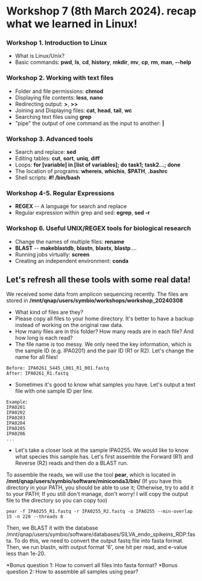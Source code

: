 # Workshop 7 (8th March 2024). recap what we learned in Linux!

### Workshop 1. Introduction to Linux
* What is Linux/Unix?
* Basic commands: **pwd**, **ls**, **cd**, **history**, **mkdir**, **mv**, **cp**, **rm**, **man**, **--help**

### Workshop 2. Working with text files
* Folder and file permissions: **chmod**
* Displaying file contents: **less**, **nano**
* Redirecting output: **>**, **>>**
* Joining and Displaying files: **cat**, **head**, **tail**, **wc**
* Searching text files using **grep**
* "pipe" the output of one command as the input to another: **|**

### Workshop 3. Advanced tools
* Search and replace: **sed**
* Editing tables: **cut**, **sort**, **uniq**, **diff**
* Loops: **for [variable] in [list of variables]; do task1; task2...; done**
* The location of programs: **whereis**, **whichis**, **$PATH**, **.bashrc**
* Shell scripts: **#! /bin/bash**

### Workshop 4-5. Regular Expressions
* **REGEX** -- A language for search and replace
* Regular expression within grep and sed: **egrep**, **sed -r**

### Workshop 6. Useful UNIX/REGEX tools for biological research
* Change the names of multiple files: **rename**
* **BLAST** -- **makeblastdb**, **blastn**, **blastx**, **blastp**....
* Running jobs virtually: **screen**
* Creating an independent environment: **conda**

## Let's refresh all these tools with some real data!
We received some data from amplicon sequencing recently. The files are stored in **/mnt/qnap/users/symbio/workshops/workshop_20240308**
* What kind of files are they?
* Please copy all files to your home directory. It's better to have a backup instead of working on the original raw data.
* How many files are in this folder? How many reads are in each file? And how long is each read?
* The file name is too messy. We only need the key information, which is the sample ID (e.g. IPA0201) and the pair ID (R1 or R2). Let's change the name for all files!
```
Before: IPA0261_S445_L001_R1_001.fastq
After: IPA0261_R1.fastq
```
* Sometimes it's good to know what samples you have. Let's output a text file with one sample ID per line.
```
Example:
IPA0201
IPA0202
IPA0203
IPA0204
IPA0205
IPA0206
...
```
* Let's take a closer look at the sample IPA0255. We would like to know what species this sample has. Let's first assemble the Forward (R1) and Reverse (R2) reads and then do a BLAST run.  

To assemble the reads, we will use the tool **pear**, which is located in **/mnt/qnap/users/symbio/software/miniconda3/bin/** (If you have this directory in your PATH, you should be able to use it; Otherwise, try to add it to your PATH; If you still don't manage, don't worry! I will copy the output file to the directory so you can copy too)
```
pear -f IPA0255_R1.fastq -r IPA0255_R2.fastq -o IPA0255 --min-overlap 15 -n 220 --threads 8
```

Then, we BLAST it with the database /mnt/qnap/users/symbio/software/databases/SILVA_endo_spikeins_RDP.fasta. To do this, we need to convert the output fastq file into fasta format. Then, we run blastn, with output format '6', one hit per read, and e-value less than 1e-20. 


*Bonus question 1: How to convert all files into fasta format?
*Bonus question 2: How to assemble all samples using pear? 

